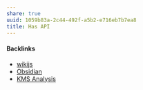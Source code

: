 ```yaml
---
share: true
uuid: 1059b83a-2c44-492f-a5b2-e716eb7b7ea8
title: Has API
---
```

#### Backlinks

* [wikijs](/c7f4916b-aecb-4d00-a8e3-bb4908e1158d)
* [Obsidian](/f76a085e-f2c8-43bd-a852-47760f01e401)
* [KMS Analysis](/ea7bef36-42df-455b-8fb6-c8bdb458b6e5)
